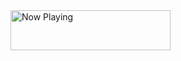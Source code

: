 <a href="https://now-playing-aravindballa.vercel.app/now-playing?open">
    <img src="https://now-playing-aravindballa.vercel.app/now-playing" width="256" height="64" alt="Now Playing">
</a>
